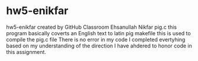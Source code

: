 # hw5-enikfar
hw5-enikfar created by GitHub Classroom
Ehsanullah Nikfar
pig.c this program basically coverts an English text to latin pig
makefile this is used to compile the pig.c file
There is no error in my code
I completed evertyhing based on my understanding of the direction
I have ahdered to honor code in this assignment.
